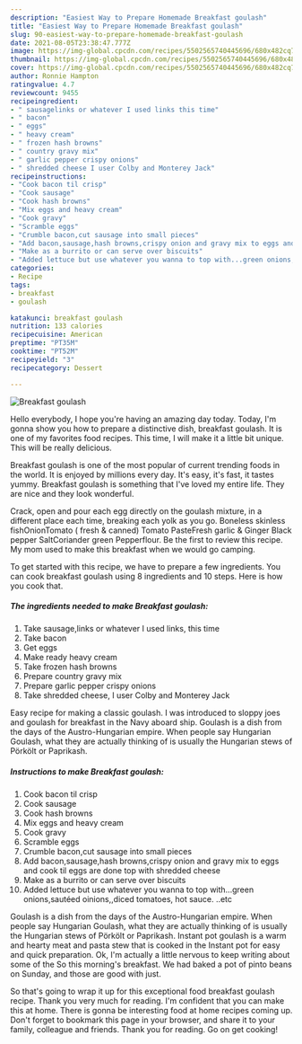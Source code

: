 ```yaml
---
description: "Easiest Way to Prepare Homemade Breakfast goulash"
title: "Easiest Way to Prepare Homemade Breakfast goulash"
slug: 90-easiest-way-to-prepare-homemade-breakfast-goulash
date: 2021-08-05T23:38:47.777Z
image: https://img-global.cpcdn.com/recipes/5502565740445696/680x482cq70/breakfast-goulash-recipe-main-photo.jpg
thumbnail: https://img-global.cpcdn.com/recipes/5502565740445696/680x482cq70/breakfast-goulash-recipe-main-photo.jpg
cover: https://img-global.cpcdn.com/recipes/5502565740445696/680x482cq70/breakfast-goulash-recipe-main-photo.jpg
author: Ronnie Hampton
ratingvalue: 4.7
reviewcount: 9455
recipeingredient:
- " sausagelinks or whatever I used links this time"
- " bacon"
- " eggs"
- " heavy cream"
- " frozen hash browns"
- " country gravy mix"
- " garlic pepper crispy onions"
- " shredded cheese I user Colby and Monterey Jack"
recipeinstructions:
- "Cook bacon til crisp"
- "Cook sausage"
- "Cook hash browns"
- "Mix eggs and heavy cream"
- "Cook gravy"
- "Scramble eggs"
- "Crumble bacon,cut sausage into small pieces"
- "Add bacon,sausage,hash browns,crispy onion and gravy mix to eggs and cook til eggs are done top with shredded cheese"
- "Make as a burrito or can serve over biscuits"
- "Added lettuce but use whatever you wanna to top with...green onions,sautéed oinions,,diced tomatoes, hot sauce. ..etc"
categories:
- Recipe
tags:
- breakfast
- goulash

katakunci: breakfast goulash 
nutrition: 133 calories
recipecuisine: American
preptime: "PT35M"
cooktime: "PT52M"
recipeyield: "3"
recipecategory: Dessert

---
```



![Breakfast goulash](https://img-global.cpcdn.com/recipes/5502565740445696/680x482cq70/breakfast-goulash-recipe-main-photo.jpg)

Hello everybody, I hope you're having an amazing day today. Today, I'm gonna show you how to prepare a distinctive dish, breakfast goulash. It is one of my favorites food recipes. This time, I will make it a little bit unique. This will be really delicious.

Breakfast goulash is one of the most popular of current trending foods in the world. It is enjoyed by millions every day. It's easy, it's fast, it tastes yummy. Breakfast goulash is something that I've loved my entire life. They are nice and they look wonderful.

Crack, open and pour each egg directly on the goulash mixture, in a different place each time, breaking each yolk as you go. Boneless skinless fishOnionTomato ( fresh &amp; canned) Tomato PasteFresh garlic &amp; Ginger Black pepper SaltCoriander green Pepperflour. Be the first to review this recipe. My mom used to make this breakfast when we would go camping.


To get started with this recipe, we have to prepare a few ingredients. You can cook breakfast goulash using 8 ingredients and 10 steps. Here is how you cook that.

<!--inarticleads1-->

##### The ingredients needed to make Breakfast goulash:

1. Take  sausage,links or whatever I used links, this time
1. Take  bacon
1. Get  eggs
1. Make ready  heavy cream
1. Take  frozen hash browns
1. Prepare  country gravy mix
1. Prepare  garlic pepper crispy onions
1. Take  shredded cheese, I user Colby and Monterey Jack


Easy recipe for making a classic goulash. I was introduced to sloppy joes and goulash for breakfast in the Navy aboard ship. Goulash is a dish from the days of the Austro-Hungarian empire. When people say Hungarian Goulash, what they are actually thinking of is usually the Hungarian stews of Pörkölt or Paprikash. 

<!--inarticleads2-->

##### Instructions to make Breakfast goulash:

1. Cook bacon til crisp
1. Cook sausage
1. Cook hash browns
1. Mix eggs and heavy cream
1. Cook gravy
1. Scramble eggs
1. Crumble bacon,cut sausage into small pieces
1. Add bacon,sausage,hash browns,crispy onion and gravy mix to eggs and cook til eggs are done top with shredded cheese
1. Make as a burrito or can serve over biscuits
1. Added lettuce but use whatever you wanna to top with...green onions,sautéed oinions,,diced tomatoes, hot sauce. ..etc


Goulash is a dish from the days of the Austro-Hungarian empire. When people say Hungarian Goulash, what they are actually thinking of is usually the Hungarian stews of Pörkölt or Paprikash. Instant pot goulash is a warm and hearty meat and pasta stew that is cooked in the Instant pot for easy and quick preparation. Ok, I&#39;m actually a little nervous to keep writing about some of the So this morning&#39;s breakfast. We had baked a pot of pinto beans on Sunday, and those are good with just. 

So that's going to wrap it up for this exceptional food breakfast goulash recipe. Thank you very much for reading. I'm confident that you can make this at home. There is gonna be interesting food at home recipes coming up. Don't forget to bookmark this page in your browser, and share it to your family, colleague and friends. Thank you for reading. Go on get cooking!
